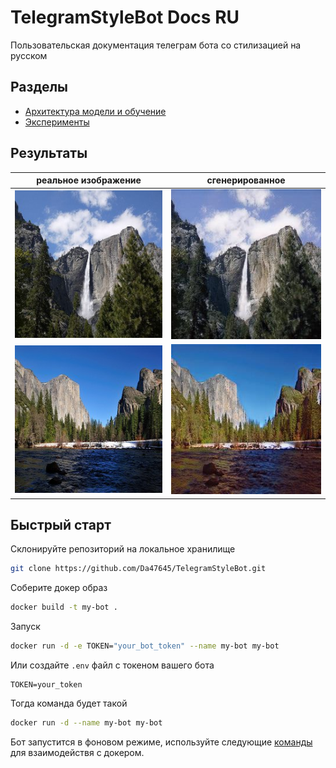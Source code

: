 # TelegramStyleBot Docs RU
Пользовательская документация телеграм бота со стилизацией на русском

## Разделы
- [Архитектура модели и обучение](ARCHITECTURE.md) 
- [Эксперименты](EXPERIMENTS.md)

## Результаты
|реальное изображение|сгенерированное|
|-|-|
|![](imgs/final1-1.jpg)|![](imgs/final1-2.jpg)|
|![](imgs/final2-1.jpg)|![](imgs/final2-2.jpg)|

## Быстрый старт
Склонируйте репозиторий на локальное хранилище
```bash
git clone https://github.com/Da47645/TelegramStyleBot.git
```
Соберите докер образ
```bash 
docker build -t my-bot .
```
Запуск
```bash
docker run -d -e TOKEN="your_bot_token" --name my-bot my-bot
```
Или создайте `.env` файл с токеном вашего бота
```
TOKEN=your_token
```
Тогда команда будет такой
```bash
docker run -d --name my-bot my-bot
```
Бот запустится в фоновом режиме, используйте следующие [команды](docker_guide.md) для взаимодействя с докером. 

